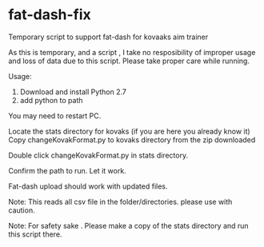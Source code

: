 # fat-dash-fix
Temporary script to support fat-dash for kovaaks aim trainer

As this is temporary, and a script , I take no resposibility of improper usage and loss of data due to this script. Please take proper care while running.

Usage:

1) Download and install Python 2.7 
2) add python to path

You may need to restart PC.

Locate the stats directory for kovaks (if you are here you already know it)
Copy changeKovakFormat.py  to kovaks directory from the zip downloaded

Double click changeKovakFormat.py in stats directory. 

Confirm the path to run.
Let it work.

Fat-dash upload should work with updated files.

Note: This reads all csv file in the folder/directories. please use with caution.

Note: For safety sake . Please make a copy of the stats directory and run this script there.
